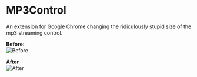 MP3Control
==========

An extension for Google Chrome changing the ridiculously stupid size of the mp3 streaming control.

**Before:**  
![Before](http://puu.sh/81qmf/ca43ae1620.png)

**After**  
![After](http://puu.sh/81n05/dce2501e08.png)
